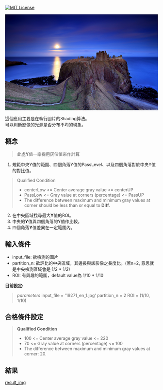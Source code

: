 [![MIT License](https://img.shields.io/badge/license-MIT-blue.svg?style=flat)](http://choosealicense.com/licenses/mit/)

![shading_example](https://github.com/stanley98745/implement/blob/master/ImageRecognition/Shading/19271_en_1.jpg)

這個應用主要是在執行圖片的Shading算法。  
可以判斷影像的光源是否分布不均的現象。

## 概念

> 此處**Y**值一率採用灰偕值來作計算

1. 規範中央Y值的範圍、四個角落Y值的PassLevel、以及四個角落對於中央Y值的對比值。  
  > Qualified Condition
  > * centerLow <= Center average gray value <= centerUP
  > * PassLow <= Gray value at corners (percentage) <= PassUP
  > * The difference between maximum and minimum gray values at corner should be less than or equal to **Diff**.  
  
2. 在中央區域找尋最大**Y**值的ROI。
3. 中央的**Y**值與四個角落的Y值作比較。
4. 四個角落**Y**值差異在一定範圍內。

## 輸入條件

- input_file: 欲檢測的圖片
- partition_n: 欲評比的中央區域，其邊長與該影像之長度比。(若n=2, 意思就是中央檢測區域會是 1/2 * 1/2)
- ROI: 有興趣的範圍，default value為 1/10 * 1/10

**目前設定:**

> _parameters_
> input_file = '19271_en_1.jpg'
> partition_n = 2
> ROI = (1/10, 1/10)

## 合格條件設定

> **Qualified Condition**
> * 100 <= Center average gray value <= 220
> * 70 <= Gray value at corners (percentage) <= 100
> * The difference between maximum and minimum gray values at corner: 20.


## 結果

[result_img](未完成上傳)
